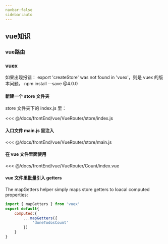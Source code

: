 ```yaml
---
navbar:false
sidebar:auto
---
```


## vue知识

### vue路由

### vuex
如果出现报错： export 'createStore' was not found in 'vuex'，则是 vuex 的版本问题。 npm install --save @4.0.0

#### 新建一个 store 文件夹
store 文件夹下的 index.js 里：

<<< @/docs/frontEnd/vue/VueRouter/store/index.js

#### 入口文件 main.js 里注入

<<< @/docs/frontEnd/vue/VueRouter/store/main.js

#### 在 vue 文件里面使用

<<< @/docs/frontEnd/vue/VueRouter/Count/index.vue

#### vue 文件里批量引入 getters
The mapGetters helper simply maps store getters to loacal computed properties:

```javascript
import { mapGetters } from 'vuex'
export default{
    computed:{
        ...mapGetters({
            'doneTodosCount'
        })
    }
}
```



